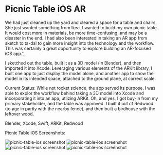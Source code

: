# Picnic Table iOS AR

We had just cleaned up the yard and cleared a space for a table and chairs. She just wanted something from Ikea. I wanted to build my own picnic table. It would cost more in materials, be more time-confusing, and may be a disaster in the end. I had also been interested in taking an AR app from sketch to ta-da! to gain more insight into the technology and the workflow. This was certainly a great opportunity to explore building an AR-focused iOS app.",

I sketched out the table, built it as a 3D model (in Blender), and then imported it into Xcode. Leveraging various elements of the ARKit library, I built one app to just display the model alone, and another app to show the model in its intended space, attached to the ground plane, at correct scale.

Current Status: While not rocket science, the app served its purpose. I was able to explor the workflow behind taking a 3D model into Xcode and incorporating it into an app, utlizing ARKit. Oh, and yes, I got buy-in from my primary stakeholder, and the table was approved. I built it out of Redwood (to age in parity with the nearby fence), and then built a birdhouse with the leftover wood.

Blender, Xcode, Swift, ARKit, Redwood

Picnic Table iOS Screenshots:

![picnic-table-ios screenshot](https://www.dalesmith.com/temp/picnictableios_screenshot.png)
![picnic-table-ios screenshot](https://www.dalesmith.com/temp/blender_table.jpg)
![picnic-table-ios screenshot](https://www.dalesmith.com/temp/redwood_table.jpg)
![picnic-table-ios screenshot](https://www.dalesmith.com/temp/redwood_birdhouse.jpg)
